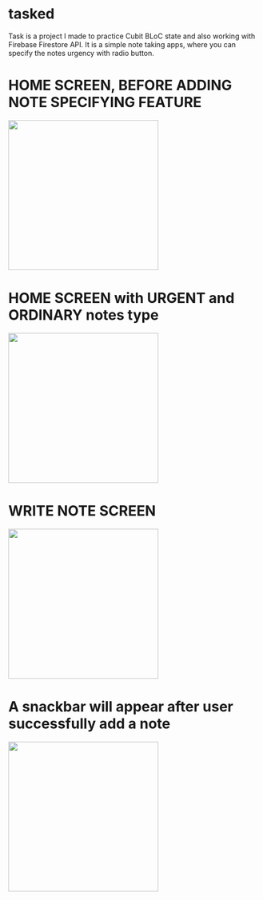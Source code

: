 # tasked

Task is a project I made to practice Cubit BLoC state and also working with Firebase Firestore API. It is a simple note taking apps, where you can specify the notes urgency with radio button.

# HOME SCREEN, BEFORE ADDING NOTE SPECIFYING FEATURE
<img src = "https://user-images.githubusercontent.com/93133790/144784261-41eee511-6731-40b7-9398-4fbd4885d046.jpg" width = "300">

# HOME SCREEN with URGENT and ORDINARY notes type 
<img src = "https://user-images.githubusercontent.com/93133790/144784256-4a513071-35ea-4e38-9426-97e582d96dc4.jpg" width = "300">

# WRITE NOTE SCREEN
<img src = "https://user-images.githubusercontent.com/93133790/144784250-bd768249-a03b-447a-8160-975e441a6fa3.jpg" width = "300">

# A snackbar will appear after user successfully add a note
<img src = "https://user-images.githubusercontent.com/93133790/144784264-01d14094-c96a-49e5-8dc6-40c58c954b30.jpg" width = "300">





